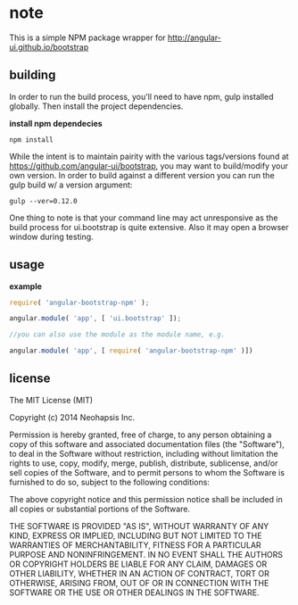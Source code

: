 # note

This is a simple NPM package wrapper for http://angular-ui.github.io/bootstrap

## building

In order to run the build process, you'll need to have npm, gulp installed globally.  Then install the project dependencies.

**install npm dependecies**

`npm install`

While the intent is to maintain pairity with the various tags/versions found at https://github.com/angular-ui/bootstrap, you may want to build/modify your own version.
In order to build against a different version you can run the gulp build w/ a version argument: 

`gulp --ver=0.12.0`

One thing to note is that your command line may act unresponsive as the build process for ui.bootstrap is quite extensive.  Also it may open a browser window during testing.

## usage

**example**

```javascript
require( 'angular-bootstrap-npm' );

angular.module( 'app', [ 'ui.bootstrap' ]);

//you can also use the module as the module name, e.g.

angular.module( 'app', [ require( 'angular-bootstrap-npm' )])
```

## license

The MIT License (MIT)

Copyright (c) 2014 Neohapsis Inc.

Permission is hereby granted, free of charge, to any person obtaining a copy
of this software and associated documentation files (the "Software"), to deal
in the Software without restriction, including without limitation the rights
to use, copy, modify, merge, publish, distribute, sublicense, and/or sell
copies of the Software, and to permit persons to whom the Software is
furnished to do so, subject to the following conditions:

The above copyright notice and this permission notice shall be included in all
copies or substantial portions of the Software.

THE SOFTWARE IS PROVIDED "AS IS", WITHOUT WARRANTY OF ANY KIND, EXPRESS OR
IMPLIED, INCLUDING BUT NOT LIMITED TO THE WARRANTIES OF MERCHANTABILITY,
FITNESS FOR A PARTICULAR PURPOSE AND NONINFRINGEMENT. IN NO EVENT SHALL THE
AUTHORS OR COPYRIGHT HOLDERS BE LIABLE FOR ANY CLAIM, DAMAGES OR OTHER
LIABILITY, WHETHER IN AN ACTION OF CONTRACT, TORT OR OTHERWISE, ARISING FROM,
OUT OF OR IN CONNECTION WITH THE SOFTWARE OR THE USE OR OTHER DEALINGS IN THE
SOFTWARE.
